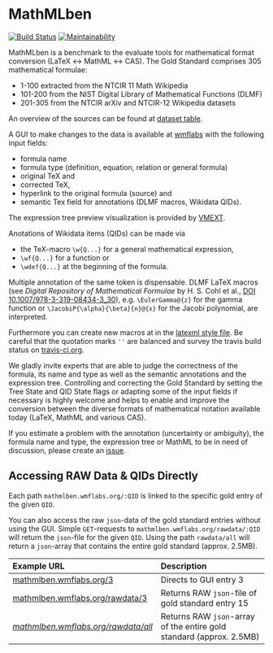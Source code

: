 # MathMLben

[![Build Status](https://travis-ci.org/ag-gipp/MathMLben.svg?branch=master)](https://travis-ci.org/ag-gipp/MathMLben) [![Maintainability](https://api.codeclimate.com/v1/badges/d9f3590d68a5a6f9ab7d/maintainability)](https://codeclimate.com/github/ag-gipp/MathMLben/maintainability)

MathMLben is a benchmark to the evaluate tools for mathematical format conversion (LaTeX &#8596; MathML &#8596; CAS).
The Gold Standard comprises 305 mathematical formulae:
* 1-100 extracted from the NTCIR 11 Math Wikipedia
* 101-200 from the NIST Digital Library of Mathematical Functions (DLMF)
* 201-305 from the NTCIR arXiv and NTCIR-12 Wikipedia datasets

An overview of the sources can be found at [dataset table](https://mathmlben.wmflabs.org/dataset).

A GUI to make changes to the data is available at [wmflabs](https://mathmlben.wmflabs.org) with the following input fields:
* formula name
* formula type (definition, equation, relation or general formula)
* original TeX and 
* corrected TeX,
* hyperlink to the original formula (source) and
* semantic Tex field for annotations (DLMF macros, Wikidata QIDs).

The expression tree preview visualization is provided by [VMEXT](https://vmext.formulasearchengine.com).

Anotations of Wikidata items (QIDs) can be made via 
* the TeX-macro `\w{Q...}` for a general mathematical expression,
* `\wf{Q...}` for a function or 
* `\wdef{Q...}` at the beginning of the formula. 

Multiple annotation of the same token is dispensable.
DLMF LaTeX macros (see _Digital Repository of Mathematical Formulae_ by H. S. Cohl et al., [DOI 10.1007/978-3-319-08434-3_30](http://dx.doi.org/10.1007/978-3-319-08434-3_30)), e.g. `\EulerGamma@{z}` for the gamma function or `\JacobiP{\alpha}{\beta}{n}@{x}` for the Jacobi polynomial, are interpreted.

Furthermore you can create new macros at in the [latexml style file](https://github.com/ag-gipp/MathMLben/blob/master/config/latexml/wikidata.sty.ltxml). Be careful that the quotation marks `''` are balanced and survey the travis build status on [travis-ci.org](https://travis-ci.org/ag-gipp/MathMLben/branches).

We gladly invite experts that are able to judge the correctness of the formula, its name and type as well as the semantic annotations and the expression tree.
Controlling and correcting the Gold Standard by setting the Tree State and QID State flags or adapting some of the input fields if necessary is highly welcome and helps to enable and improve the conversion between the diverse formats of mathematical notation available today (LaTeX, MathML and various CAS).

If you estimate a problem with the annotation (uncertainty or ambiguity), the formula name and type, the expression tree or MathML to be in need of discussion, please create an [issue](https://github.com/ag-gipp/MathMLBen/issues).

## Accessing RAW Data & QIDs Directly

Each path `mathmlben.wmflabs.org/:QID` is linked to the specific gold entry of the given `QID`.

You can also access the raw `json`-data of the gold standard entries without using the GUI. Simple `GET`-requests to `mathmlben.wmflabs.org/rawdata/:QID` will return the `json`-file for the given `QID`. Using the path `rawdata/all` will return a `json`-array that contains the entire gold standard (approx. 2.5MB).

| Example URL | Description |
| :--- | :--- | 
| <a href="/3" target="_self">mathmlben.wmflabs.org/3</a> | Directs to GUI entry 3 |
| <a href="/rawdata/3" target="_self">mathmlben.wmflabs.org/rawdata/3</a> | Returns RAW `json`-file of gold standard entry 15 |
| <cite title="Caution! You will download the entire raw gold standard!"><a href="/rawdata/all" target="_self" class="danger-link tooltipcontainer">mathmlben.wmflabs.org/rawdata/all</a></cite> | Returns RAW `json`-array of the entire gold standard (approx. 2.5MB) |
